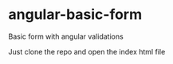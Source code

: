 # angular-basic-form
Basic form with angular validations

Just clone the repo and open the index html file

